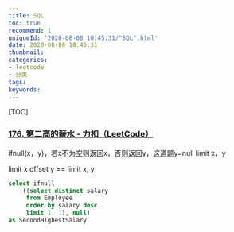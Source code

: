 ```yaml
---
title: SQL
toc: true
recommend: 1
uniqueId: '2020-08-08 10:45:31/"SQL".html'
date: 2020-08-08 18:45:31
thumbnail:
categories:
- leetcode
- 分类
tags:
keywords:
---
```


[TOC]

<!--more-->



### [176. 第二高的薪水 - 力扣（LeetCode）](https://leetcode-cn.com/problems/second-highest-salary/)

ifnull(x，y)，若x不为空则返回x，否则返回y，这道题y=null
limit x，y 

limit x offset y == limit x, y

```sql
select ifnull
    ((select distinct salary
     from Employee
     order by salary desc
     limit 1, 1), null)
as SecondHighestSalary

```

